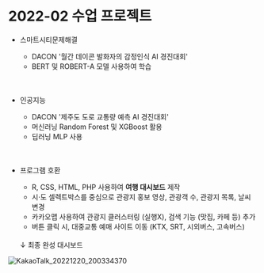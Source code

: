 # 2022-02 수업 프로젝트

- 스마트시티문제해결
  - DACON '월간 데이콘 발화자의 감정인식 AI 경진대회'
  - BERT 및 ROBERT-A 모델 사용하여 학습
  
  <br>
  <br>
  
- 인공지능
  - DACON '제주도 도로 교통량 예측 AI 경진대회'
  - 머신러닝 Random Forest 및 XGBoost 활용
  - 딥러닝 MLP 사용
  
  <br>
  <br>
  
 - 프로그램 호환
   - R, CSS, HTML, PHP 사용하여 **여행 대시보드** 제작
   - 시·도 셀렉트박스를 중심으로 관광지 홍보 영상, 관광객 수, 관광지 목록, 날씨 변경
   - 카카오맵 사용하여 관광지 클러스터링 (실행X), 검색 기능 (맛집, 카페 등) 추가
   - 버튼 클릭 시, 대중교통 예매 사이트 이동 (KTX, SRT, 시외버스, 고속버스)
   <br>
   ↓ 최종 완성 대시보드
![KakaoTalk_20221220_200334370](https://user-images.githubusercontent.com/90054286/209916687-a8f4f23c-7a45-4776-bf11-47fd040d24ea.png)
